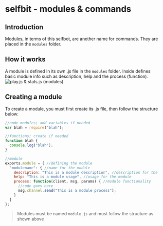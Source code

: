 # selfbit - modules & commands

## Introduction
Modules, in terms of this selfbot, are another name for commands. They are placed in the `modules` folder.

## How it works
A module is defined in its own .js file in the `modules` folder. Inside defines basic module info such as description, help and the process (function).
![play.js & stats.js (modules)](https://i.imgur.com/uKSnGwP.png)





## Creating a module
To create a module, you must first create its .js file, then follow the structure below:

```js
//node modules; add variables if needed
var blah = require("blah");

//functions; create if needed
function blah {
  console.log("blah");
}

//module
exports.module = { //defining the module
  "modulename": { //name for the module
    description: "This is a module description", //description for the module
    help: "This is a module usage", //usage for the module
    process: function(client, msg, params) { //module functionality
      //code goes here
      msg.channel.send("This is a module process");
    }
  }
};
```
>Modules must be named `module.js` and must follow the structure as shown above
